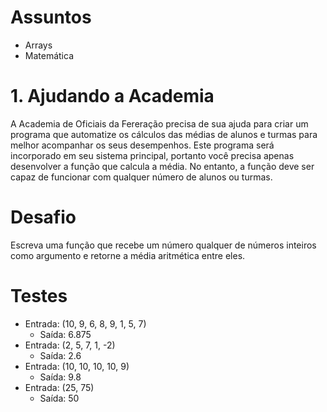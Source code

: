 # Assuntos
- Arrays
- Matemática

# 1. Ajudando a Academia
A Academia de Oficiais da Fereração precisa de sua ajuda para criar um programa que automatize os cálculos das médias de alunos e turmas para melhor acompanhar os seus desempenhos.
Este programa será incorporado em seu sistema principal, portanto você precisa apenas desenvolver a função que calcula a média.
No entanto, a função deve ser capaz de funcionar com qualquer número de alunos ou turmas.

# Desafio
Escreva uma função que recebe um número qualquer de números inteiros como argumento e retorne a média aritmética entre eles.

# Testes
- Entrada: (10, 9, 6, 8, 9, 1, 5, 7)
  - Saída: 6.875
- Entrada: (2, 5, 7, 1, -2)
  - Saída: 2.6
- Entrada: (10, 10, 10, 10, 9)
  - Saída: 9.8
- Entrada: (25, 75)
  - Saída: 50